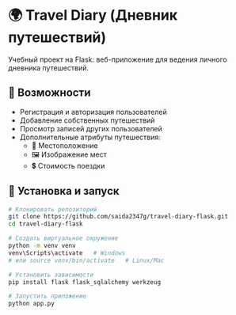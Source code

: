 # 🌍 Travel Diary (Дневник путешествий)

Учебный проект на Flask: веб-приложение для ведения личного дневника путешествий.

## 🚀 Возможности
- Регистрация и авторизация пользователей
- Добавление собственных путешествий
- Просмотр записей других пользователей
- Дополнительные атрибуты путешествия:
  - 📍 Местоположение
  - 🖼 Изображение мест
  - 💲 Стоимость поездки

## 🔧 Установка и запуск
```bash
# Клонировать репозиторий
git clone https://github.com/saida2347g/travel-diary-flask.git
cd travel-diary-flask

# Создать виртуальное окружение
python -m venv venv
venv\Scripts\activate   # Windows
# или source venv/bin/activate   # Linux/Mac

# Установить зависимости
pip install flask flask_sqlalchemy werkzeug

# Запустить приложение
python app.py
